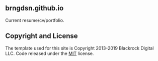## brngdsn.github.io

Current resume/cv/portfolio.

## Copyright and License

The template used for this site is Copyright 2013-2019 Blackrock Digital LLC. Code released under the [MIT](https://github.com/BlackrockDigital/startbootstrap-resume/blob/gh-pages/LICENSE) license.
